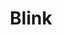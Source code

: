 ---
title: "Blink"
bookCover: "/assets/book-covers/blink.jpg"
slug: "blink"
bookAuthor: "Malcolm Gladwell"
rating: 10
done: false
tags: []
summary: false
detailedNotes: false
amazonLink: ""

---
